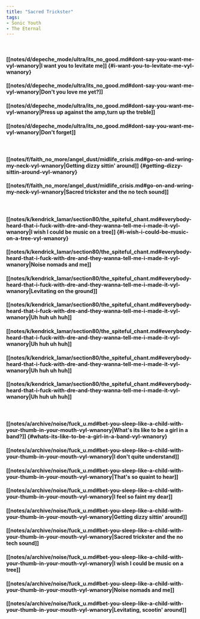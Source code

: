 ```yaml
---
title: "Sacred Trickster"
tags:
- Sonic Youth
- The Eternal
---
```

&nbsp;
#### [[notes/d/depeche_mode/ultra/its_no_good.md#dont-say-you-want-me-vyl-wnanory|I want you to levitate me]] {#i-want-you-to-levitate-me-vyl-wnanory}
#### [[notes/d/depeche_mode/ultra/its_no_good.md#dont-say-you-want-me-vyl-wnanory|Don't you love me yet?]]
#### [[notes/d/depeche_mode/ultra/its_no_good.md#dont-say-you-want-me-vyl-wnanory|Press up against the amp,turn up the treble]]
#### [[notes/d/depeche_mode/ultra/its_no_good.md#dont-say-you-want-me-vyl-wnanory|Don't forget]]
&nbsp;
#### [[notes/f/faith_no_more/angel_dust/midlife_crisis.md#go-on-and-wring-my-neck-vyl-wnanory|Getting dizzy sittin' around]] {#getting-dizzy-sittin-around-vyl-wnanory}
#### [[notes/f/faith_no_more/angel_dust/midlife_crisis.md#go-on-and-wring-my-neck-vyl-wnanory|Sacred trickster and the no tech sound]]
&nbsp;
#### [[notes/k/kendrick_lamar/section80/the_spiteful_chant.md#everybody-heard-that-i-fuck-with-dre-and-they-wanna-tell-me-i-made-it-vyl-wnanory|I wish I could be music on a tree]] {#i-wish-i-could-be-music-on-a-tree-vyl-wnanory}
#### [[notes/k/kendrick_lamar/section80/the_spiteful_chant.md#everybody-heard-that-i-fuck-with-dre-and-they-wanna-tell-me-i-made-it-vyl-wnanory|Noise nomads and me]]
#### [[notes/k/kendrick_lamar/section80/the_spiteful_chant.md#everybody-heard-that-i-fuck-with-dre-and-they-wanna-tell-me-i-made-it-vyl-wnanory|Levitating on the ground]]
#### [[notes/k/kendrick_lamar/section80/the_spiteful_chant.md#everybody-heard-that-i-fuck-with-dre-and-they-wanna-tell-me-i-made-it-vyl-wnanory|Uh huh uh huh]]
#### [[notes/k/kendrick_lamar/section80/the_spiteful_chant.md#everybody-heard-that-i-fuck-with-dre-and-they-wanna-tell-me-i-made-it-vyl-wnanory|Uh huh uh huh]]
#### [[notes/k/kendrick_lamar/section80/the_spiteful_chant.md#everybody-heard-that-i-fuck-with-dre-and-they-wanna-tell-me-i-made-it-vyl-wnanory|Uh huh uh huh]]
#### [[notes/k/kendrick_lamar/section80/the_spiteful_chant.md#everybody-heard-that-i-fuck-with-dre-and-they-wanna-tell-me-i-made-it-vyl-wnanory|Uh huh uh huh]]
&nbsp;
#### [[notes/a/archive/noise/fuck_u.md#bet-you-sleep-like-a-child-with-your-thumb-in-your-mouth-vyl-wnanory|What's its like to be a girl in a band?]] {#whats-its-like-to-be-a-girl-in-a-band-vyl-wnanory}
#### [[notes/a/archive/noise/fuck_u.md#bet-you-sleep-like-a-child-with-your-thumb-in-your-mouth-vyl-wnanory|I don't quite understand]]
#### [[notes/a/archive/noise/fuck_u.md#bet-you-sleep-like-a-child-with-your-thumb-in-your-mouth-vyl-wnanory|That's so quaint to hear]]
#### [[notes/a/archive/noise/fuck_u.md#bet-you-sleep-like-a-child-with-your-thumb-in-your-mouth-vyl-wnanory|I feel so faint my dear]]
#### [[notes/a/archive/noise/fuck_u.md#bet-you-sleep-like-a-child-with-your-thumb-in-your-mouth-vyl-wnanory|Getting dizzy sittin' around]]
#### [[notes/a/archive/noise/fuck_u.md#bet-you-sleep-like-a-child-with-your-thumb-in-your-mouth-vyl-wnanory|Sacred trickster and the no tech sound]]
#### [[notes/a/archive/noise/fuck_u.md#bet-you-sleep-like-a-child-with-your-thumb-in-your-mouth-vyl-wnanory|I wish I could be music on a tree]]
#### [[notes/a/archive/noise/fuck_u.md#bet-you-sleep-like-a-child-with-your-thumb-in-your-mouth-vyl-wnanory|Noise nomads and me]]
#### [[notes/a/archive/noise/fuck_u.md#bet-you-sleep-like-a-child-with-your-thumb-in-your-mouth-vyl-wnanory|Levitating, scootin' around]]
